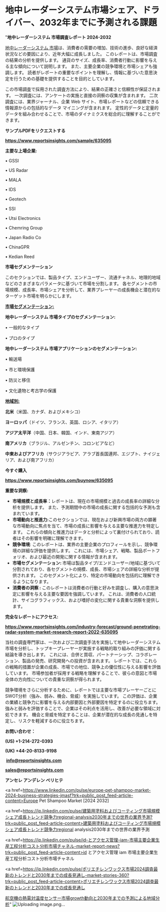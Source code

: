 # 地中レーダーシステム市場シェア、ドライバー、2032年までに予測される課題

"<strong>地中レーダーシステム 市場調査レポート 2024-2032</strong>

<a href=https://www.reportsinsights.com/sample/635095>地中レーダーシステム 市場</a>は、消費者の需要の増加、技術の進歩、良好な経済状況などの要因により、近年大幅に成長しました。 このレポートは、市場調査の結果の分析を提供します。 通貨のサイズ、成長率、消費者行動に影響を与える主な傾向について説明します。 また、主要企業の競争環境と市場シェアも強調します。 読者がレポートの重要なポイントを理解し、情報に基づいた意思決定を行うための基礎を提供することを目的としています。

この市場調査で採用された調査方法により、結果の正確さと信頼性が保証されます。 一次調査には、アンケートの実施と直接の洞察の収集が含まれます。 二次調査には、業界ジャーナル、企業 Web サイト、市場レポートなどの信頼できる情報源からの包括的なデータ マイニングが含まれます。 定性的データと定量的データを組み合わせることで、市場のダイナミクスを総合的に理解することができます。

<strong><b>サンプルPDFをリクエストする</b></strong>

<a href=https://www.reportsinsights.com/sample/635095><strong><u>https://www.reportsinsights.com/sample/635095</u></strong></a>

<strong>主要な上場企業:</strong>

• GSSI 

• US Radar 

• MALA 

• IDS 

• Geotech 

• SSI 

• Utsi Electronics 

• Chemring Group 

• Japan Radio Co 

• ChinaGPR 

• Kedian Reed

<strong>市場セグメンテーション</strong>

このセクションでは、製品タイプ、エンドユーザー、流通チャネル、地理的地域などのさまざまなパラメータに基づいて市場を分割します。 各セグメントの市場規模、成長率、市場シェアを分析して、業界プレーヤーの成長機会と潜在的なターゲット市場を明らかにします。

<strong><u>市場セグメンテーション</u></strong><strong><u>:</u></strong>

<strong>地中レーダーシステム 市場タイプのセグメンテーション:</strong>

• 一般的なタイプ

• プロのタイプ

<strong>地中レーダーシステム 市場アプリケーションのセグメンテーション:</strong>

• 輸送場

• 市と環境保護

• 防災と移住

• 文化遺物と考古学の保護

<strong><u>地域別</u></strong><strong><u>:</u></strong>

<strong>北米</strong>（米国、カナダ、およびメキシコ）

<strong>ヨーロッパ</strong>（ドイツ、フランス、英国、ロシア、イタリア）

<strong>アジア太平洋</strong>（中国、日本、韓国、インド、東南アジア）

<strong>南アメリカ</strong>（ブラジル、アルゼンチン、コロンビアなど）

<strong>中東およびアフリカ</strong>（サウジアラビア、アラブ首長国連邦、エジプト、ナイジェリア、および南アフリカ）

<strong>今すぐ購入</strong>

<a href=https://www.reportsinsights.com/buynow/635095><strong><u>https://www.reportsinsights.com/buynow/635095</u></strong></a>

<strong>重要な洞察:</strong>
<ul>
  <li><strong>市場規模と成長率：</strong>レポートは、現在の市場規模と過去の成長率の詳細な分析を提供します。 また、予測期間中の市場の成長に関する包括的な予測も含まれています。</li>
  <li><strong>市場動向と推進力:</strong>このセクションでは、現在および新興市場の両方の顕著な市場動向に焦点を当て、市場の成長に影響を与える主要な推進力を特定します。 これらの傾向と推進力はデータと分析によって裏付けられており、読者はその影響を明確に理解できます。</li>
  <li><strong>競争環境</strong>: このレポートは、業界の主要企業のプロフィールを示し、競争環境の詳細な評価を提供します。 これには、市場シェア、戦略、製品ポートフォリオ、および最近の開発に関する情報が含まれます。</li>
  <li><strong>市場セグメンテーション: </strong>市場は製品タイプ/エンドユーザー/地域に基づいて分割されており、各セグメントの規模、成長、市場シェアの詳細な分析が提供されます。 このセグメント化により、特定の市場動向を包括的に理解できるようになります。</li>
  <li><strong>消費者の洞察 : </strong>このレポートは消費者の行動と好みを調査し、購入の意思決定に影響を与える主要な要因を強調しています。 これは、消費者の人口統計、サイコグラフィックス、および嗜好の変化に関する貴重な洞察を提供します。</li>
</ul>
<strong>完全なレポートにアクセス:</strong>

<a href=https://www.reportsinsights.com/industry-forecast/ground-penetrating-radar-system-market-research-report-2022-635095><strong><u><b>https://www.reportsinsights.com/industry-forecast/ground-penetrating-radar-system-market-research-report-2022-635095</b></u></strong></a>

当社の調査専門家は、一次および二次調査手法を実施して地中レーダーシステム市場を分析し、トップキープレーヤーが実施する戦略的取り組みの評価に関する結論を導き出します。 これには、合併と買収、パートナーシップ、コラボレーション、製品の発売、研究開発への投資が含まれます。 レポートでは、これらの戦略的措置が企業の成長、市場での地位、競争上の優位性に与える影響を評価しています。 市場参加者が採用する戦略を理解することで、彼らの意図と市場全体の方向性についての貴重な洞察が得られます。

競争環境をさらに分析するために、レポートでは主要な市場プレーヤーごとにSWOT分析（強み、弱み、機会、脅威）を実施しています。 この評価は、企業の業績と競争力に影響を与える内部要因と外部要因を特定するのに役立ちます。 強みと弱みを評価することで、企業はその利点を活用し、改善が必要な領域に対処できます。 機会と脅威を特定することは、企業が潜在的な成長の見通しを特定し、リスクを軽減するのに役立ちます。

<strong>お問い合わせ：</strong>

<strong>(US) +1-214-272-0393</strong>

<strong>(UK) +44-20-8133-9198</strong>

<strong> </strong><a href=info@reportsinsights.com><strong><u>info@reportsinsights.com</u></strong></a>

<a href=sales@reportsinsights.com><strong><u>sales@reportsinsights.com</u></strong></a>

<strong>アンセレ アンデレン ベリヒテ</strong>

<a href=https://www.linkedin.com/pulse/europe-pet-shampoo-market-2024-business-strategies-jmasf?trk=public_post_feed-article-content>Europe Pet Shampoo Market [2024 2032]</a>

<a href=https://jp.linkedin.com/pulse/建築用塗料およびコーティング市場規模シェア成長トレンド競争力regional-analysis2030年までの世界の業界予測?trk=public_post_feed-article-content>建築用塗料およびコーティング市場規模シェア成長トレンド競争力regional analysis2030年までの世界の業界予測</a>

<a href=https://jp.linkedin.com/pulse/id-とアクセス管理-iam-市場主要企業生産工程分析コスト分析市場チャネル-market-report-news?trk=public_post_feed-article-content>id とアクセス管理 iam 市場主要企業生産工程分析コスト分析市場チャネル</a>

<a href=https://jp.linkedin.com/pulse/ポリエチレンワックス市場2024調査最新のトレンドと2030年までの成長見通し-market-stories-360?trk=public_post_feed-article-content>ポリエチレンワックス市場2024調査最新のトレンドと2030年までの成長見通し</a>

<a href=https://www.linkedin.com/pulse/航空機の熱電対温度センサー市場growth動向と2030年までの予測による地域分析-community-market-research-2aq0e/>航空機の熱電対温度センサー市場growth動向と2030年までの予測による地域分析</a>"
![Uploading image.png…]()
